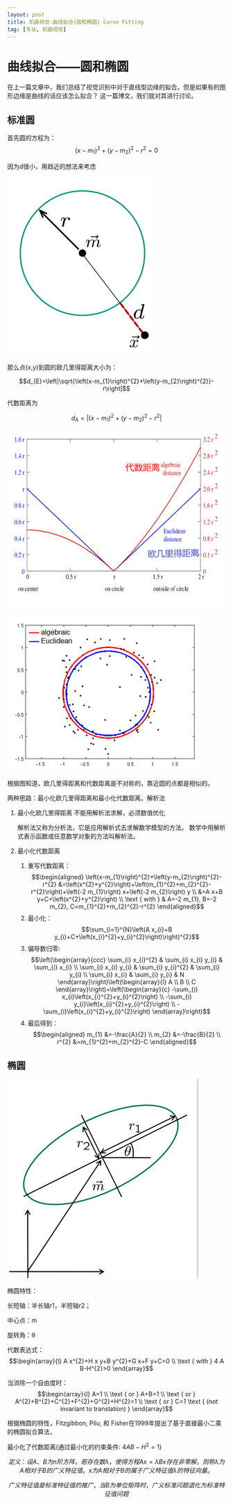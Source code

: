 ```yaml
---
layout: post
title: 机器视觉-曲线拟合(圆和椭圆) Curve Fitting
tag: [专业, 机器视觉]
---
```

<head>
    <script type="text/javascript" async
      src="https://cdn.mathjax.org/mathjax/latest/MathJax.js?config=TeX-MML-AM_CHTML">
   </script>
</head>

# 曲线拟合——圆和椭圆

在上一篇文章中，我们总结了视觉识别中对于直线型边缘的拟合。但是如果有的图形边缘是曲线的话应该怎么拟合？ 这一篇博文，我们就对其进行讨论。

## 标准圆

首先圆的方程为：$$\left(x-m_{1}\right)^{2}+\left(y-m_{2}\right)^{2}-r^{2} = 0$$


因为d很小，用趋近的想法来考虑

![](https://raw.githubusercontent.com/WenboLi-CN-DE/Picture/main/20220130112538.png)

那么点(x,y)到圆的欧几里得距离大小为：

$$d_{E}=\left|\sqrt{\left(x-m_{1}\right)^{2}+\left(y-m_{2}\right)^{2}}-r\right|$$

代数距离为

$$d_{A}=\left|\left(x-m_{1}\right)^{2}+\left(y-m_{2}\right)^{2}-r^{2}\right|$$

![](https://raw.githubusercontent.com/WenboLi-CN-DE/Picture/main/20220130113813.png)

![](https://raw.githubusercontent.com/WenboLi-CN-DE/Picture/main/20220130113853.png)

根据图知道，欧几里得距离和代数距离是不对称的，靠近圆的点都是相似的。

两种思路：最小化欧几里得距离和最小化代数距离。解析法


1. 最小化欧几里得距离
   不能用解析法求解，必须数值优化

   解析法又称为分析法，它是应用解析式去求解数学模型的方法。 数学中用解析式表示函数或任意数学对象的方法叫解析法。
2. 最小化代数距离

   1. 重写代数距离：$$\begin{aligned} \left(x-m_{1}\right)^{2}+\left(y-m_{2}\right)^{2}-r^{2} &=\left(x^{2}+y^{2}\right)+\left(m_{1}^{2}+m_{2}^{2}-r^{2}\right)+\left(-2 m_{1}\right) x+\left(-2 m_{2}\right) y \\ &=A x+B y+C+\left(x^{2}+y^{2}\right) \\ \text { with } & A=-2 m_{1}, B=-2 m_{2}, C=m_{1}^{2}+m_{2}^{2}-r^{2} \end{aligned}$$
   2. 最小化：$$\sum_{i=1}^{N}\left(A x_{i}+B y_{i}+C+\left(x_{i}^{2}+y_{i}^{2}\right)\right)^{2}$$
   3. 偏导数归零: $$\left(\begin{array}{ccc} \sum_{i} x_{i}^{2} & \sum_{i} x_{i} y_{i} & \sum_{i} x_{i} \\ \sum_{i} x_{i} y_{i} & \sum_{i} y_{i}^{2} & \sum_{i} y_{i} \\ \sum_{i} x_{i} & \sum_{i} y_{i} & N \end{array}\right)\left(\begin{array}{l} A \\ B \\ C \end{array}\right)=\left(\begin{array}{c} -\sum_{i} x_{i}\left(x_{i}^{2}+y_{i}^{2}\right) \\ -\sum_{i} y_{i}\left(x_{i}^{2}+y_{i}^{2}\right) \\ -\sum_{i}\left(x_{i}^{2}+y_{i}^{2}\right) \end{array}\right)$$
   4. 最后得到： $$\begin{aligned} m_{1} &=-\frac{A}{2} \\ m_{2} &=-\frac{B}{2} \\ r^{2} &=m_{1}^{2}+m_{2}^{2}-C \end{aligned}$$

## 椭圆

![](https://raw.githubusercontent.com/WenboLi-CN-DE/Picture/main/20220130115302.png)


椭圆特性：

长短轴：半长轴r1，半短轴r2；

中心点：m

旋转角：θ

代数表达式：$$\begin{array}{l} A x^{2}+H x y+B y^{2}+G x+F y+C=0 \\ \text { with } 4 A B-H^{2}>0 \end{array}$$

当消除一个自由度时：$$\begin{array}{l} A=1 \\ \text { or } A+B=1 \\ \text { or } A^{2}+B^{2}+C^{2}+F^{2}+G^{2}+H^{2}=1 \\ \text { or } C=1 \text { (not invariant to translation) } \end{array}$$

根据椭圆的特性，Fitzgibbon, Pilu, 和 Fisher在1999年提出了基于直接最小二乘的椭圆拟合算法，

最小化了代数距离(通过最小化的约束条件: $4 A B-H^{2}=1$)

$$定义：设 A、B 为 n 阶方阵，若存在数λ ，使得方程Ax = λBx 存在 非零解，则称λ 为 A 相对于 B 的广义特征值，x 为 A 相对于 B 的属于 广义特征值λ 的特征向量。$$

$$
广义特征值是标准特征值的推广，当B为单位矩阵时，广义标准问题退化为标准特征值问题
$$
